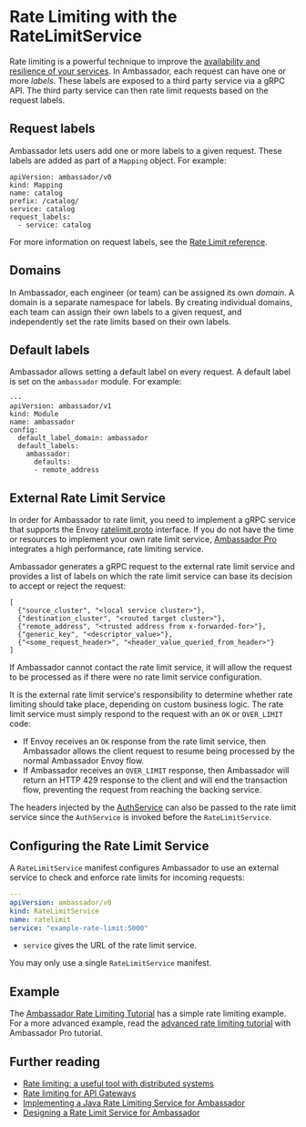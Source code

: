 # Rate Limiting with the RateLimitService

Rate limiting is a powerful technique to improve the [availability and resilience of your services](https://blog.getambassador.io/rate-limiting-a-useful-tool-with-distributed-systems-6be2b1a4f5f4). In Ambassador, each request can have one or more *labels*. These labels are exposed to a third party service via a gRPC API. The third party service can then rate limit requests based on the request labels.

## Request labels

Ambassador lets users add one or more labels to a given request. These labels are added as part of a `Mapping` object. For example:

```
apiVersion: ambassador/v0
kind: Mapping
name: catalog
prefix: /catalog/
service: catalog
request_labels:
  - service: catalog
```

For more information on request labels, see the [Rate Limit reference](/reference/rate-limits).

## Domains

In Ambassador, each engineer (or team) can be assigned its own *domain*. A domain is a separate namespace for labels. By creating individual domains, each team can assign their own labels to a given request, and independently set the rate limits based on their own labels.

## Default labels

Ambassador allows setting a default label on every request. A default label is set on the `ambassador` module. For example:

```
---
apiVersion: ambassador/v1
kind: Module
name: ambassador
config:
  default_label_domain: ambassador
  default_labels:
    ambassador:
      defaults:
      - remote_address
```

## External Rate Limit Service

In order for Ambassador to rate limit, you need to implement a gRPC service that supports the Envoy [ratelimit.proto](https://github.com/datawire/ambassador/blob/master/ambassador/common/ratelimit/ratelimit.proto) interface. If you do not have the time or resources to implement your own rate limit service, [Ambassador Pro](/pro) integrates a high performance, rate limiting service. 

Ambassador generates a gRPC request to the external rate limit service and provides a list of labels on which the rate limit service can base its decision to accept or reject the request:

```
[
  {"source_cluster", "<local service cluster>"},
  {"destination_cluster", "<routed target cluster>"},
  {"remote_address", "<trusted address from x-forwarded-for>"},
  {"generic_key", "<descriptor_value>"},
  {"<some_request_header>", "<header_value_queried_from_header>"}
]
```

If Ambassador cannot contact the rate limit service, it will allow the request to be processed as if there were no rate limit service configuration.

It is the external rate limit service's responsibility to determine whether rate limiting should take place, depending on custom business logic. The rate limit service must simply respond to the request with an `OK` or `OVER_LIMIT` code:
* If Envoy receives an `OK` response from the rate limit service, then Ambassador allows the client request to resume being processed by the normal Ambassador Envoy flow.
* If Ambassador receives an `OVER_LIMIT` response, then Ambassador will return an HTTP 429 response to the client and will end the transaction flow, preventing the request from reaching the backing service.

The headers injected by the [AuthService](/reference/services/auth-service) can also be passed to the rate limit service since the `AuthService` is invoked before the `RateLimitService`.

## Configuring the Rate Limit Service

A `RateLimitService` manifest configures Ambassador to use an external service to check and enforce rate limits for incoming requests:

```yaml
---
apiVersion: ambassador/v0
kind: RateLimitService
name: ratelimit
service: "example-rate-limit:5000"
```

- `service` gives the URL of the rate limit service.

You may only use a single `RateLimitService` manifest.

## Example

The [Ambassador Rate Limiting Tutorial](/user-guide/rate-limiting-tutorial) has a simple rate limiting example. For a more advanced example, read the [advanced rate limiting tutorial](/user-guide/advanced-rate-limiting) with Ambassador Pro tutorial.

## Further reading

* [Rate limiting: a useful tool with distributed systems](https://blog.getambassador.io/rate-limiting-a-useful-tool-with-distributed-systems-6be2b1a4f5f4)
* [Rate limiting for API Gateways](https://blog.getambassador.io/rate-limiting-for-api-gateways-892310a2da02)
* [Implementing a Java Rate Limiting Service for Ambassador](https://blog.getambassador.io/implementing-a-java-rate-limiting-service-for-the-ambassador-api-gateway-e09d542455da)
* [Designing a Rate Limit Service for Ambassador](https://blog.getambassador.io/designing-a-rate-limiting-service-for-ambassador-f460e9fabedb)


